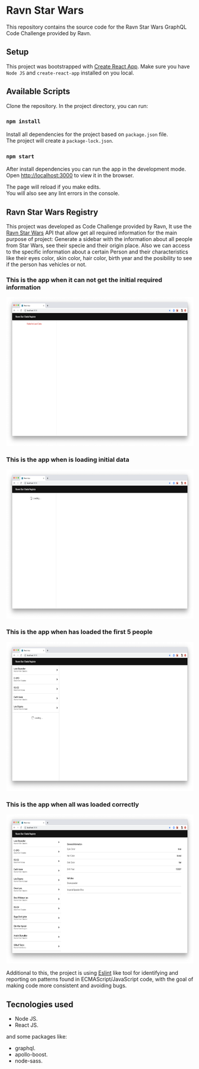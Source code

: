 # Ravn Star Wars

This repository contains the source code for the Ravn Star Wars GraphQL Code Challenge provided by Ravn.

## Setup

This project was bootstrapped with [Create React App](https://github.com/facebook/create-react-app).
Make sure you have `Node JS` and `create-react-app` installed on you local.

## Available Scripts

Clone the repository. In the project directory, you can run:

### `npm install`

Install all dependencies for the project based on `package.json` file.<br />
The project will create a `package-lock.json`.

### `npm start`

After install dependencies you can run the app in the development mode.<br />
Open [http://localhost:3000](http://localhost:3000) to view it in the browser.

The page will reload if you make edits.<br />
You will also see any lint errors in the console.

## Ravn Star Wars Registry

This project was developed as Code Challenge provided by Ravn, It use the [Ravn Star Wars](https://swapi-graphql-ravn.herokuapp.com/) API that allow get all required information for the main purpose of project: Generate a sidebar with the information about all people from Star Wars, see their specie and their origin place. Also we can access to the specific information about a certain Person and their characteristics like their eyes color, skin color, hair color, birth year and the posibility to see if the person has vehicles or not.

### This is the app when it can not get the initial required information
<img src="./public/desc_images/failed_data.png" width="600" height="400">

### This is the app when is loading initial data
<img src="./public/desc_images/loading_data.png" width="600" height="400">

### This is the app when has loaded the first 5 people
<img src="./public/desc_images/loading_info.png" width="600" height="400">

### This is the app when all was loaded correctly
<img src="./public/desc_images/full_page.png" width="600" height="400">

Additional to this, the project is using [Eslint](https://eslint.org/docs/user-guide/getting-started) like tool for identifying and reporting on patterns found in ECMAScript/JavaScript code, with the goal of making code more consistent and avoiding bugs.

## Tecnologies used
- Node JS.<br />
- React JS.<br />

and some packages like:
- graphql.<br />
- apollo-boost.<br />
- node-sass.<br />
